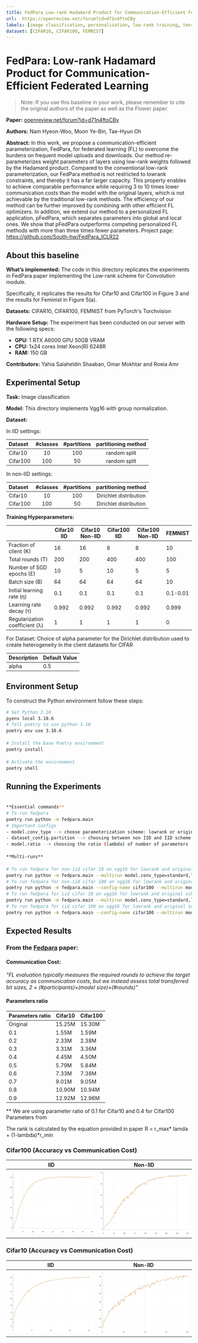 ```yaml
---
title: FedPara Low-rank Hadamard Product for Communication-Efficient Federated Learning 
url:  https://openreview.net/forum?id=d71n4ftoCBy
labels: [image classification, personalization, low-rank training, tensor decomposition]
dataset: [CIFAR10, CIFAR100, FEMNIST]
---
```


# FedPara: Low-rank Hadamard Product for Communication-Efficient Federated Learning 

> Note: If you use this baseline in your work, please remember to cite the original authors of the paper as well as the Flower paper.

**Paper:** [openreview.net/forum?id=d71n4ftoCBy](https://openreview.net/forum?id=d71n4ftoCBy)

****Authors:****  Nam Hyeon-Woo, Moon Ye-Bin, Tae-Hyun Oh

****Abstract:**** In this work, we propose a communication-efficient parameterization, FedPara,
for federated learning (FL) to overcome the burdens on frequent model uploads
and downloads. Our method re-parameterizes weight parameters of layers using
low-rank weights followed by the Hadamard product. Compared to the conventional low-rank parameterization, our FedPara method is not restricted to lowrank constraints, and thereby it has a far larger capacity. This property enables to
achieve comparable performance while requiring 3 to 10 times lower communication costs than the model with the original layers, which is not achievable by
the traditional low-rank methods. The efficiency of our method can be further improved by combining with other efficient FL optimizers. In addition, we extend
our method to a personalized FL application, pFedPara, which separates parameters into global and local ones. We show that pFedPara outperforms competing
personalized FL methods with more than three times fewer parameters. Project
page: https://github.com/South-hw/FedPara_ICLR22



## About this baseline

****What’s implemented:****  The code in this directory replicates the experiments in FedPara paper implementing the Low-rank scheme for Convolution module.

Specifically, it replicates the results for Cifar10 and Cifar100 in Figure 3 and the results for Feminist in Figure 5(a).


****Datasets:****  CIFAR10, CIFAR100, FEMNIST from PyTorch's Torchvision

****Hardware Setup:**** The experiment has been conducted on our server with the following specs:

- **GPU:** 1 RTX A6000 GPU 50GB VRAM
- **CPU:** 1x24 cores Intel Xeon(R) 6248R
- **RAM:** 150 GB

****Contributors:**** Yahia Salaheldin Shaaban, Omar Mokhtar and Roeia Amr 


## Experimental Setup

****Task:****  Image classification

****Model:****  This directory implements Vgg16 with group normalization.

****Dataset:**** 

In IID settings:

| Dataset  | #classes | #partitions |  partitioning method   |
|:---------|:--------:|:-----------:|:----------------------:|
| Cifar10  |    10    |     100     | random split |
| Cifar100 |   100    |     50     | random split|

In non-IID settings:

| Dataset  | #classes | #partitions |  partitioning method   |
|:---------|:--------:|:-----------:|:----------------------:|
| Cifar10  |    10    |     100     | Dirichlet distribution |
| Cifar100 |   100    |     50     | Dirichlet distribution |


****Training Hyperparameters:****

|   |   Cifar10 IID   | Cifar10 Non-IID      | Cifar100 IID     | Cifar100 Non-IID      | FEMNIST        |
|---|-------|-------|------|-------|----------|
| Fraction of client (K) | 16    | 16    | 8    | 8     | 10       |
| Total rounds (T) | 200   | 200   | 400  | 400   | 100      |
| Number of SGD epochs (E) | 10    | 5     | 10   | 5     | 5       |
| Batch size (B) | 64    | 64    | 64   | 64    | 10       |
| Initial learning rate (η) | 0.1   | 0.1   | 0.1  | 0.1   | 0.1-0.01      |
| Learning rate decay (τ) | 0.992 | 0.992 | 0.992| 0.992 | 0.999    |
| Regularization coefficient (λ) | 1     | 1     | 1    | 1     | 0        |



For Dataset:
Choice of alpha parameter for the Dirichlet distribution used to create heterogeneity in the client datasets for CIFAR

| Description | Default Value |
|-------------|---------------|
| alpha       | 0.5           |


## Environment Setup
To construct the Python environment follow these steps:

```bash
# Set Python 3.10
pyenv local 3.10.6
# Tell poetry to use python 3.10
poetry env use 3.10.6

# Install the base Poetry environment
poetry install

# Activate the environment
poetry shell
```

## Running the Experiments

```bash  

**Essential commands**
# To run fedpara
poetry run python -m fedpara.main
# Important configs
- model.conv_type --> choose parameterization scheme: lowrank or original(normal weights)
- dataset_config.partition --> choosing between non IID and IID scheme
- model.ratio --> choosing the ratio (lambda) of number of parameters

**Multi-runs**

# To run fedpara for non-iid cifar 10 on vgg16 for lowrank and original schemes
poetry run python -m fedpara.main --multirun model.conv_type=standard,lowrank 
# To run fedpara for non-iid cifar 100 on vgg16 for lowrank and original schemes
poetry run python -m fedpara.main --config-name cifar100 --multirun model.conv_type=standard,lowrank 
# To run fedpara for iid cifar 10 on vgg16 for lowrank and original schemes
poetry run python -m fedpara.main --multirun model.conv_type=standard,lowrank num_epochs=10 dataset_config.partition=iid 
# To run fedpara for iid cifar 100 on vgg16 for lowrank and original schemes
poetry run python -m fedpara.main --config-name cifar100 --multirun model.conv_type=standard,lowrank num_epochs=10 dataset_config.partition=iid

```
## Expected Results
### From the [Fedpara](https://arxiv.org/pdf/2108.06098.pdf) paper:
#### Communication Cost: 
*"FL evaluation typically measures the required rounds to achieve the target accuracy as communication costs, but we instead assess total transferred bit sizes, 2 ×
(#participants)×(model size)×(#rounds)"*
#### Parameters ratio 

| Parameters ratio | Cifar10 | Cifar100 |
|----------|--------|--------|
| Original | 15.25M | 15.30M |
| 0.1      | 1.55M  | 1.59M  |
| 0.2      | 2.33M  | 2.38M  |
| 0.3      | 3.31M  | 3.36M  |
| 0.4      | 4.45M  | 4.50M  |
| 0.5      | 5.79M  | 5.84M  |
| 0.6      | 7.33M  | 7.38M  |
| 0.7      | 9.01M  | 9.05M  |
| 0.8      | 10.90M | 10.94M |
| 0.9      | 12.92M | 12.96M |

** We are using parameter ratio of 0.1 for Cifar10 and 0.4 for Cifar100
Parameters from 

The rank is calculated by the equation provided in paper R = r_max* lamda + (1-lambda)*r_min

### Cifar100 (Accuracy vs Communication Cost)

| IID | Non-IID |
|:----:|:----:|
|![Cifar100 iid](_static/Cifar100_iid.jpeg) | ![Cifar100 non-iid](_static/Cifar100_noniid.jpeg) |


### Cifar10 (Accuracy vs Communication Cost)

| IID | Non-IID |
|:----:|:----:|
|![CIFAR10 iid](_static/Cifar10_iid.jpeg) | ![CIFAR10 non-iid](_static/Cifar10_noniid.jpeg) |
